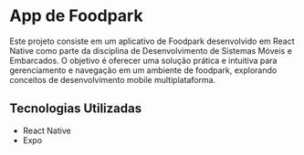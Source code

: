 <div>
  <h1>App de Foodpark</h1>

<a> Este projeto consiste em um aplicativo de Foodpark desenvolvido em React Native como parte da disciplina de Desenvolvimento de Sistemas Móveis e Embarcados. O objetivo é oferecer uma solução prática e intuitiva para gerenciamento e navegação em um ambiente de foodpark, explorando conceitos de desenvolvimento mobile multiplataforma.</a>

<h2>Tecnologias Utilizadas</h2>

* React Native
* Expo
</div>
